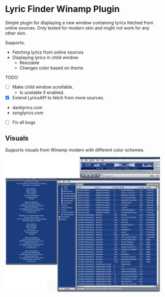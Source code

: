 # Lyric Finder Winamp Plugin
Simple plugin for displaying a new window containing lyrics fetched from online sources.
Only tested for modern skin and might not work for any other skin.

Supports:
 * Fetching lyrics from online sources
 * Displaying lyrics in child window
   - Resizable
   - Changes color based on theme

TODO:
- [ ] Make child window scrollable.
  - Is unstable if enabled.
- [x] Extend LyricsAPI to fetch from more sources.
 * darklyrics.com
 * songlyrics.com
- [ ] Fix all bugs

## Visuals
Supports visuals from Winamp modern with different color schemes.

![LyricWindow](resource/winamp_picture.png)
